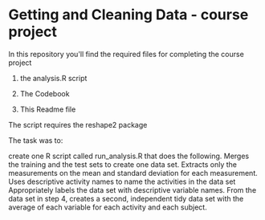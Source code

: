 # Getting and Cleaning Data - course project
In this repository you'll find the required files for completing the course project

1) the analysis.R script

2) The Codebook

3) This Readme file

The script requires the reshape2 package

The task was to:

create one R script called run_analysis.R that does the following. 
Merges the training and the test sets to create one data set.
Extracts only the measurements on the mean and standard deviation for each measurement. 
Uses descriptive activity names to name the activities in the data set
Appropriately labels the data set with descriptive variable names. 
From the data set in step 4, creates a second, independent tidy data set with the average of each variable for each activity and each subject.
